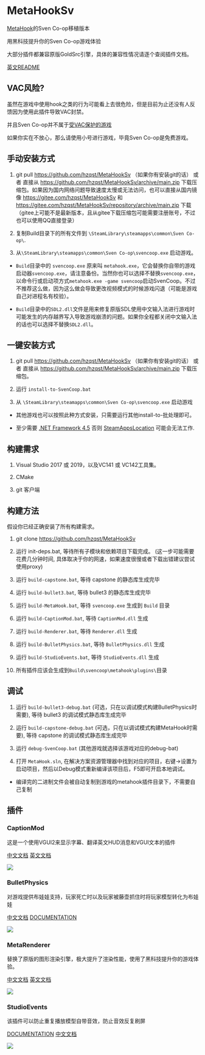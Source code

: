 # MetaHookSv

[MetaHook](https://github.com/nagist/metahook)的Sven Co-op移植版本

用黑科技提升你的Sven Co-op游戏体验

大部分插件都兼容原版GoldSrc引擎，具体的兼容性情况请逐个查阅插件文档。

[英文README](README.md)

## VAC风险?

虽然在游戏中使用hook之类的行为可能看上去很危险，但是目前为止还没有人反馈因为使用此插件导致VAC封禁。

并且Sven Co-op并不属于[受VAC保护的游戏](https://store.steampowered.com/search/?term=coop&category2=8)

如果你实在不放心，那么请使用小号进行游戏，毕竟Sven Co-op是免费游戏。

## 手动安装方式

1. git pull https://github.com/hzqst/MetaHookSv （如果你有安装git的话） 或者 直接从 https://github.com/hzqst/MetaHookSv/archive/main.zip 下载压缩包。如果因为国内网络问题导致速度太慢或无法访问，也可以直接从国内镜像 https://gitee.com/hzqst/MetaHookSv 和 https://gitee.com/hzqst/MetaHookSv/repository/archive/main.zip 下载（gitee上可能不是最新版本，且从gitee下载压缩包可能需要注册账号，不过也可以使用QQ直接登录）

2. 复制Build目录下的所有文件到 `\SteamLibrary\steamapps\common\Sven Co-op\`.

3. 从`\SteamLibrary\steamapps\common\Sven Co-op\svencoop.exe` 启动游戏。

* `Build`目录中的 `svencoop.exe` 原来叫 `metahook.exe`，它会替换你自带的游戏启动器`svencoop.exe`，请注意备份。当然你也可以选择不替换`svencoop.exe`，以命令行或启动项方式`metahook.exe -game svencoop`启动SvenCoop。不过不推荐这么做，因为这么做会导致更改视频模式的时候游戏闪退（可能是游戏自己对进程名有校验）。

* `Build`目录中的`SDL2.dll`文件是用来修复原版SDL使用中文输入法进行游戏时可能发生的内存越界写入导致游戏崩溃的问题。如果你全程都关闭中文输入法的话也可以选择不替换`SDL2.dll`。

## 一键安装方式

1. git pull https://github.com/hzqst/MetaHookSv （如果你有安装git的话） 或者 直接从 https://github.com/hzqst/MetaHookSv/archive/main.zip 下载压缩包。

2. 运行 `install-to-SvenCoop.bat`

3. 从 `\SteamLibrary\steamapps\common\Sven Co-op\svencoop.exe` 启动游戏

* 其他游戏也可以按照此种方式安装，只需要运行其他install-to-批处理即可。

* 至少需要 [.NET Framework 4.5](https://www.microsoft.com/en-us/download/details.aspx?id=30653) 否则 [SteamAppsLocation](SteamAppsLocation/README.md) 可能会无法工作.

## 构建需求

1. Visual Studio 2017 或 2019，以及VC141 或 VC142工具集。

2. CMake

3. git 客户端

## 构建方法

假设你已经正确安装了所有构建需求。

1. git clone https://github.com/hzqst/MetaHookSv

2. 运行 init-deps.bat, 等待所有子模块和依赖项目下载完成。 (这一步可能需要花费几分钟时间, 具体取决于你的网速，如果速度很慢或者下载出错建议尝试使用proxy)

3. 运行 `build-capstone.bat`, 等待 capstone 的静态库生成完毕

4. 运行 `build-bullet3.bat`, 等待 bullet3 的静态库生成完毕

5. 运行 `build-MetaHook.bat`, 等待 `svencoop.exe` 生成到 `Build` 目录

6. 运行 `build-CaptionMod.bat`, 等待 `CaptionMod.dll` 生成

7. 运行 `build-Renderer.bat`, 等待 `Renderer.dll` 生成

8. 运行 `build-BulletPhysics.bat`, 等待 `BulletPhysics.dll` 生成

9. 运行 `build-StudioEvents.bat`, 等待 `StudioEvents.dll` 生成

10. 所有插件应该会生成到`Build\svencoop\metahook\plugins\`目录

## 调试

1. 运行 `build-bullet3-debug.bat` (可选，只在以调试模式构建BulletPhysics时需要), 等待 bullet3 的调试模式静态库生成完毕

2. 运行 `build-capstone-debug.bat` (可选，只在以调试模式构建MetaHook时需要), 等待 capstone 的调试模式静态库生成完毕

3. 运行 `debug-SvenCoop.bat`  (其他游戏就选择该游戏对应的debug-bat)

4. 打开 `MetaHook.sln`, 在解决方案资源管理器中找到对应的项目，右键->设置为启动项目，然后以Debug模式重新编译该项目后，F5即可开启本地调试。

* 编译完的二进制文件会被自动复制到游戏的metahook插件目录下，不需要自己复制

## 插件

### CaptionMod

这是一个使用VGUI2来显示字幕、翻译英文HUD消息和VGUI文本的插件

[中文文档](CaptionModCN.md) [英文文档](CaptionMod.md)

![](https://github.com/hzqst/MetaHookSv/raw/main/img/1.png)

### BulletPhysics

对游戏提供布娃娃支持，玩家死亡时以及玩家被藤壶抓住时将玩家模型转化为布娃娃

[中文文档](BulletPhysicsCN.md) [DOCUMENTATION](BulletPhysics.md)

![](https://github.com/hzqst/MetaHookSv/raw/main/img/6.png)

### MetaRenderer

替换了原版的图形渲染引擎，极大提升了渲染性能，使用了黑科技提升你的游戏体验。

[中文文档](RendererCN.md) [英文文档](Renderer.md)

![](https://github.com/hzqst/MetaHookSv/raw/main/img/3.png)

### StudioEvents

该插件可以防止重复播放模型自带音效，防止音效反复刷屏

[DOCUMENTATION](StudioEvents.md) [中文文档](StudioEventsCN.md)

![](https://github.com/hzqst/MetaHookSv/raw/main/img/8.png)
